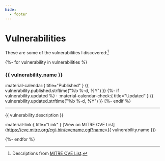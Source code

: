 ```yaml
---
hide:
  - footer
---
```


Vulnerabilities
===============

These are some of the vulnerabilities I discovered:[^1]

{%- for vulnerability in vulnerabilities %}
### {{ vulnerability.name }}

<aside class="mdx-font-size-small" markdown>
:material-calendar:{ title="Published" } {{ vulnerability.published.strftime("%b %-d, %Y") }}
{%- if vulnerability.updated %}
· :material-calendar-check:{ title="Updated" } {{ vulnerability.updated.strftime("%b %-d, %Y") }}
{%- endif %}
</aside>

---

{{ vulnerability.description }}

:material-link:{ title="Link" } [View on MITRE CVE List](https://cve.mitre.org/cgi-bin/cvename.cgi?name={{ vulnerability.name }})
<!-- · :material-link:{ title="Link" } [View on new MITRE CVE List](https://www.cve.org/CVERecord?id={{ vulnerability.name }}) -->
{%- endfor %}

[^1]: Descriptions from [MITRE CVE List](https://www.cve.org/).

